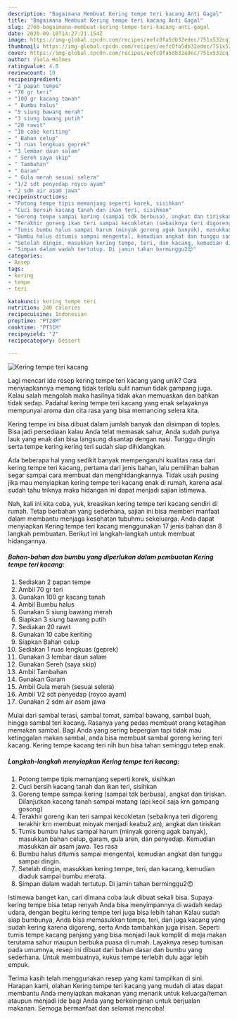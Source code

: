 ```yaml
---
description: "Bagaimana Membuat Kering tempe teri kacang Anti Gagal"
title: "Bagaimana Membuat Kering tempe teri kacang Anti Gagal"
slug: 2760-bagaimana-membuat-kering-tempe-teri-kacang-anti-gagal
date: 2020-09-10T14:27:21.154Z
image: https://img-global.cpcdn.com/recipes/eefc0fa5db32edec/751x532cq70/kering-tempe-teri-kacang-foto-resep-utama.jpg
thumbnail: https://img-global.cpcdn.com/recipes/eefc0fa5db32edec/751x532cq70/kering-tempe-teri-kacang-foto-resep-utama.jpg
cover: https://img-global.cpcdn.com/recipes/eefc0fa5db32edec/751x532cq70/kering-tempe-teri-kacang-foto-resep-utama.jpg
author: Viola Holmes
ratingvalue: 4.8
reviewcount: 10
recipeingredient:
- "2 papan tempe"
- "70 gr teri"
- "100 gr kacang tanah"
- " Bumbu halus"
- "5 siung bawang merah"
- "3 siung bawang putih"
- "20 rawit"
- "10 cabe keriting"
- " Bahan celup"
- "1 ruas lengkuas geprek"
- "3 lembar daun salam"
- " Sereh saya skip"
- " Tambahan"
- " Garam"
- " Gula merah sesuai selera"
- "1/2 sdt penyedap royco ayam"
- "2 sdm air asam jawa"
recipeinstructions:
- "Potong tempe tipis memanjang seperti korek, sisihkan"
- "Cuci bersih kacang tanah dan ikan teri, sisihkan"
- "Goreng tempe sampai kering (sampai tdk berbusa), angkat dan tiriskan. Dilanjutkan kacang tanah sampai matang (api kecil saja krn gampang gosong)"
- "Terakhir goreng ikan teri sampai kecokletan (sebaiknya teri digoreng terakhir krn membuat minyak menjadi keabu2 an), angkat dan tiriskan"
- "Tumis bumbu halus sampai harum (minyak goreng agak banyak), masukkan bahan celup, garam, gula aren, dan penyedap. Kemudian masukkan air asam jawa. Tes rasa"
- "Bumbu halus ditumis sampai mengental, kemudian angkat dan tunggu sampai dingin."
- "Setelah dingin, masukkan kering tempe, teri, dan kacang, kemudian diaduk sampai bumbu merata."
- "Simpan dalam wadah tertutup. Di jamin tahan berminggu2😍"
categories:
- Resep
tags:
- kering
- tempe
- teri

katakunci: kering tempe teri 
nutrition: 240 calories
recipecuisine: Indonesian
preptime: "PT28M"
cooktime: "PT31M"
recipeyield: "2"
recipecategory: Dessert

---
```



![Kering tempe teri kacang](https://img-global.cpcdn.com/recipes/eefc0fa5db32edec/751x532cq70/kering-tempe-teri-kacang-foto-resep-utama.jpg)

Lagi mencari ide resep kering tempe teri kacang yang unik? Cara menyiapkannya memang tidak terlalu sulit namun tidak gampang juga. Kalau salah mengolah maka hasilnya tidak akan memuaskan dan bahkan tidak sedap. Padahal kering tempe teri kacang yang enak selayaknya mempunyai aroma dan cita rasa yang bisa memancing selera kita.

Kering tempe ini bisa dibuat dalam jumlah banyak dan disimpan di toples. Bisa jadi persediaan kalau Anda telat memasak sahur, Anda sudah punya lauk yang enak dan bisa langsung disantap dengan nasi. Tunggu dingin serta tempe kering kering teri sudah siap dihidangkan.

Ada beberapa hal yang sedikit banyak mempengaruhi kualitas rasa dari kering tempe teri kacang, pertama dari jenis bahan, lalu pemilihan bahan segar sampai cara membuat dan menghidangkannya. Tidak usah pusing jika mau menyiapkan kering tempe teri kacang enak di rumah, karena asal sudah tahu triknya maka hidangan ini dapat menjadi sajian istimewa.


Nah, kali ini kita coba, yuk, kreasikan kering tempe teri kacang sendiri di rumah. Tetap berbahan yang sederhana, sajian ini bisa memberi manfaat dalam membantu menjaga kesehatan tubuhmu sekeluarga. Anda dapat menyiapkan Kering tempe teri kacang menggunakan 17 jenis bahan dan 8 langkah pembuatan. Berikut ini langkah-langkah untuk membuat hidangannya.

<!--inarticleads1-->

##### Bahan-bahan dan bumbu yang diperlukan dalam pembuatan Kering tempe teri kacang:

1. Sediakan 2 papan tempe
1. Ambil 70 gr teri
1. Gunakan 100 gr kacang tanah
1. Ambil  Bumbu halus
1. Gunakan 5 siung bawang merah
1. Siapkan 3 siung bawang putih
1. Sediakan 20 rawit
1. Gunakan 10 cabe keriting
1. Siapkan  Bahan celup
1. Sediakan 1 ruas lengkuas (geprek)
1. Gunakan 3 lembar daun salam
1. Gunakan  Sereh (saya skip)
1. Ambil  Tambahan
1. Gunakan  Garam
1. Ambil  Gula merah (sesuai selera)
1. Ambil 1/2 sdt penyedap (royco ayam)
1. Gunakan 2 sdm air asam jawa


Mulai dari sambal terasi, sambal tomat, sambal bawang, sambal buah, hingga sambal teri kacang. Rasanya yang pedas membuat orang ketagihan memakan sambal. Bagi Anda yang sering bepergian tapi tidak mau ketinggalan makan sambal, anda bisa membuat sambal goreng kering teri kacang. Kering tempe kacang teri nih bun bisa tahan seminggu tetep enak. 

<!--inarticleads2-->

##### Langkah-langkah menyiapkan Kering tempe teri kacang:

1. Potong tempe tipis memanjang seperti korek, sisihkan
1. Cuci bersih kacang tanah dan ikan teri, sisihkan
1. Goreng tempe sampai kering (sampai tdk berbusa), angkat dan tiriskan. Dilanjutkan kacang tanah sampai matang (api kecil saja krn gampang gosong)
1. Terakhir goreng ikan teri sampai kecokletan (sebaiknya teri digoreng terakhir krn membuat minyak menjadi keabu2 an), angkat dan tiriskan
1. Tumis bumbu halus sampai harum (minyak goreng agak banyak), masukkan bahan celup, garam, gula aren, dan penyedap. Kemudian masukkan air asam jawa. Tes rasa
1. Bumbu halus ditumis sampai mengental, kemudian angkat dan tunggu sampai dingin.
1. Setelah dingin, masukkan kering tempe, teri, dan kacang, kemudian diaduk sampai bumbu merata.
1. Simpan dalam wadah tertutup. Di jamin tahan berminggu2😍


Istimewa banget kan, cari dimana coba lauk dibuat sekali bisa. Supaya kering tempe bisa tetap renyah Anda bisa menyimpannya di wadah kedap udara, dengan begitu kering tempe teri juga bisa lebih tahan Kalau sudah siap bumbunya, Anda bisa memasukkan tempe, teri, dan juga kacang yang sudah kering karena digoreng, serta Anda tambahkan juga irisan. Seperti tumis tempe kacang panjang yang bisa menjadi lauk komplit di meja makan terutama sahur maupun berbuka puasa di rumah. Layaknya resep tumisan pada umumnya, resep ini dibuat dari bahan dasar dan bumbu yang sederhana. Untuk membuatnya, kukus tempe terlebih dulu agar lebih empuk. 

Terima kasih telah menggunakan resep yang kami tampilkan di sini. Harapan kami, olahan Kering tempe teri kacang yang mudah di atas dapat membantu Anda menyiapkan makanan yang menarik untuk keluarga/teman ataupun menjadi ide bagi Anda yang berkeinginan untuk berjualan makanan. Semoga bermanfaat dan selamat mencoba!
